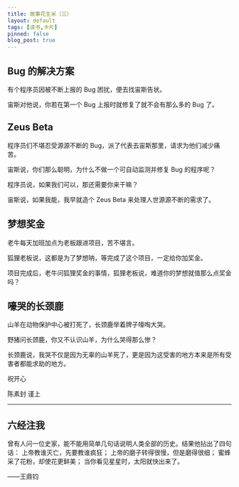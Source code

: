 ```yaml
---
title: 故事花生米（三）
layout: default
tags: [读书,卡片]
pinned: false
blog_post: true
---
```




## Bug 的解决方案

有个程序员因被不断上报的 Bug 困扰，便去找宙斯告状。

宙斯对他说，你若在第一个 Bug 上报时就修复了就不会有那么多的 Bug 了。


## Zeus Beta

程序员们不堪忍受源源不断的 Bug，派了代表去宙斯那里，请求为他们减少痛苦。

宙斯说，你们那么聪明，为什么不做一个可自动监测并修复 Bug 的程序呢？

程序员说，如果我们可以，那还需要你来干嘛？

宙斯说，如果我能，我早就造个 Zeus Beta 来处理人世源源不断的需求了。


## 梦想奖金

老牛每天加班加点为老板跟进项目，苦不堪言。

狐狸老板说，这都是为了梦想呐，等完成了这个项目，一定给你加奖金。

项目完成后，老牛问狐狸奖金的事情，狐狸老板说，难道你的梦想就值那么点奖金吗？


## 嚎哭的长颈鹿

山羊在动物保护中心被打死了，长颈鹿举着牌子嚎啕大哭。

野猪问长颈鹿，你又不认识山羊，为什么哭得那么惨？

长颈鹿说，我哭不仅是因为无辜的山羊死了，更是因为这受害的地方本来是所有受害者都能求助的地方。


祝开心

陈素封 谨上

----

## 六经注我

曾有人问一位史家，能不能用简单几句话说明人类全部的历史。结果他拈出了四句话： 上帝教谁灭亡，先要教谁疯狂； 上帝的磨子转得很慢，但是磨得很细； 蜜蜂采了花粉，却使花更鲜美； 当你看见星星时，太阳就快出来了。

——王鼎钧




